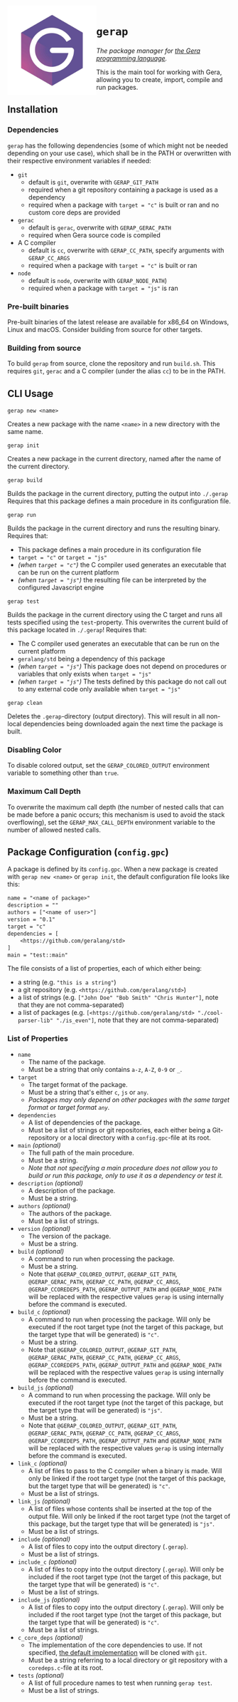 <img src="logo.png" height="200" align="left"/>

# `gerap`
*The package manager for [the Gera programming language](https://github.com/geralang).*

This is the main tool for working with Gera, allowing you to create, import, compile and run packages.

## Installation

### Dependencies

`gerap` has the following dependencies (some of which might not be needed depending on your use case), which shall be in the PATH or overwritten with their respective environment variables if needed:
- `git`
  - default is `git`, overwrite with `GERAP_GIT_PATH`
  - required when a git repository containing a package is used as a dependency
  - required when a package with `target = "c"` is built or ran and no custom core deps are provided
- `gerac`
  - default is `gerac`, overwrite with `GERAP_GERAC_PATH`
  - required when Gera source code is compiled
- A C compiler
  - default is `cc`, overwrite with `GERAP_CC_PATH`, specify arguments with `GERAP_CC_ARGS`
  - required when a package with `target = "c"` is built or ran
- `node`
  - default is `node`, overwrite with `GERAP_NODE_PATH`)
  - required when a package with `target = "js"` is ran

### Pre-built binaries

Pre-built binaries of the latest release are available for x86_64 on Windows, Linux and macOS. Consider building from source for other targets.

### Building from source

To build `gerap` from source, clone the repository and run `build.sh`. This requires `git`, `gerac` and a C compiler (under the alias `cc`) to be in the PATH.

## CLI Usage

```
gerap new <name>
```
Creates a new package with the name `<name>` in a new directory with the same name.

```
gerap init
```
Creates a new package in the current directory, named after the name of the current directory.

```
gerap build
```
Builds the package in the current directory, putting the output into `./.gerap` Requires that this package defines a main procedure in its configuration file.

```
gerap run
```
Builds the package in the current directory and runs the resulting binary. Requires that:
- This package defines a main procedure in its configuration file
- `target = "c"` or `target = "js"`
- *(when `target = "c"`)* the C compiler used generates an executable that can be run on the current platform
- *(when `target = "js"`)* the resulting file can be interpreted by the configured Javascript engine

```
gerap test
```
Builds the package in the current directory using the C target and runs all tests specified using the `test`-property.
This overwrites the current build of this package located in `./.gerap`! Requires that:
- The C compiler used generates an executable that can be run on the current platform
- `geralang/std` being a dependency of this package
- *(when `target = "js"`)* This package does not depend on procedures or variables that only exists when `target = "js"`
- *(when `target = "js"`)* The tests defined by this package do not call out to any external code only available when `target = "js"`

```
gerap clean
```
Deletes the `.gerap`-directory (output directory). This will result in all  non-local dependencies being downloaded again the next time the package is built.

### Disabling Color

To disable colored output, set the `GERAP_COLORED_OUTPUT` environment variable to something other than `true`.

### Maximum Call Depth

To overwrite the maximum call depth
(the number of nested calls that can be made before a panic occurs; this mechanism is used to avoid the stack overflowing),
set the `GERAP_MAX_CALL_DEPTH` environment variable to the number of allowed nested calls.

## Package Configuration (`config.gpc`)

A package is defined by its `config.gpc`. When a new package is created with `gerap new <name>` or `gerap init`, the default configuration file looks like this:
```
name = "<name of package>"
description = ""
authors = ["<name of user>"]
version = "0.1"
target = "c"
dependencies = [
    <https://github.com/geralang/std>
]
main = "test::main"
```

The file consists of a list of properties, each of which either being:
- a string (e.g. `"this is a string"`)
- a git repository (e.g. `<https://github.com/geralang/std>`)
- a list of strings (e.g. `["John Doe" "Bob Smith" "Chris Hunter"]`, note that they are not comma-separated)
- a list of packages (e.g. `[<https://github.com/geralang/std> "./cool-parser-lib" "./is_even"]`, note that they are not comma-separated)

### List of Properties

- `name`
    - The name of the package.
    - Must be a string that only contains `a-z`, `A-Z`, `0-9` or `_`.
- `target`
    - The target format of the package.
    - Must be a string that's either `c`, `js` or `any`.
    - *Packages may only depend on other packages with the same target format or target format `any`.*
- `dependencies`
    - A list of dependencies of the package.
    - Must be a list of strings or git repositories, each either being a Git-repository or a local directory with a `config.gpc`-file at its root.
- `main` *(optional)*
    - The full path of the main procedure.
    - Must be a string.
    - *Note that not specifying a main procedure does not allow you to build or run this package, only to use it as a dependency or test it.*
- `description` *(optional)*
    - A description of the package.
    - Must be a string.
- `authors` *(optional)*
    - The authors of the package.
    - Must be a list of strings.
- `version` *(optional)*
    - The version of the package.
    - Must be a string.
- `build` *(optional)*
    - A command to run when processing the package.
    - Must be a string.
    - Note that `@GERAP_COLORED_OUTPUT`, `@GERAP_GIT_PATH`, `@GERAP_GERAC_PATH`, `@GERAP_CC_PATH`, `@GERAP_CC_ARGS`, `@GERAP_CCOREDEPS_PATH`, `@GERAP_OUTPUT_PATH` and `@GERAP_NODE_PATH` will be replaced with the respective values `gerap` is using internally before the command is executed.
- `build_c` *(optional)*
    - A command to run when processing the package. Will only be executed if the root target type (not the target of this package, but the target type that will be generated) is `"c"`.
    - Must be a string.
    - Note that `@GERAP_COLORED_OUTPUT`, `@GERAP_GIT_PATH`, `@GERAP_GERAC_PATH`, `@GERAP_CC_PATH`, `@GERAP_CC_ARGS`, `@GERAP_CCOREDEPS_PATH`, `@GERAP_OUTPUT_PATH` and `@GERAP_NODE_PATH` will be replaced with the respective values `gerap` is using internally before the command is executed.
- `build_js` *(optional)*
    - A command to run when processing the package. Will only be executed if the root target type (not the target of this package, but the target type that will be generated) is `"js"`.
    - Must be a string.
    - Note that `@GERAP_COLORED_OUTPUT`, `@GERAP_GIT_PATH`, `@GERAP_GERAC_PATH`, `@GERAP_CC_PATH`, `@GERAP_CC_ARGS`, `@GERAP_CCOREDEPS_PATH`, `@GERAP_OUTPUT_PATH` and `@GERAP_NODE_PATH` will be replaced with the respective values `gerap` is using internally before the command is executed.
- `link_c` *(optional)*
  - A list of files to pass to the C compiler when a binary is made. Will only be linked if the root target type (not the target of this package, but the target type that will be generated) is `"c"`.
  - Must be a list of strings.
- `link_js` *(optional)*
  - A list of files whose contents shall be inserted at the top of the output file. Will only be linked if the root target type (not the target of this package, but the target type that will be generated) is `"js"`.
  - Must be a list of strings.
- `include` *(optional)*
  - A list of files to copy into the output directory (`.gerap`).
  - Must be a list of strings.  
- `include_c` *(optional)*
  - A list of files to copy into the output directory (`.gerap`). Will only be included if the root target type (not the target of this package, but the target type that will be generated) is `"c"`.
  - Must be a list of strings.
- `include_js` *(optional)*
  - A list of files to copy into the output directory (`.gerap`). Will only be included if the root target type (not the target of this package, but the target type that will be generated) is `"c"`.
  - Must be a list of strings.
- `c_core_deps` *(optional)*
  - The implementation of the core dependencies to use. If not specified, [the default implementation](https://github.com/geralang/ccoredeps) will be cloned with `git`.
  - Must be a string referring to a local directory or git repository with a `coredeps.c`-file at its root.
- `tests` *(optional)*
  - A list of full procedure names to test when running `gerap test`.
  - Must be a list of strings.
